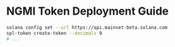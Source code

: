# NGMI Token Deployment Guide

```bash
solana config set --url https://api.mainnet-beta.solana.com
spl-token create-token --decimals 9
# ...
```

